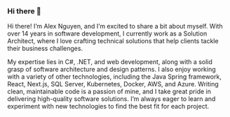 ### Hi there 👋

Hi there! I’m Alex Nguyen, and I’m excited to share a bit about myself. With over 14 years in software development, I currently work as a Solution Architect, where I love crafting technical solutions that help clients tackle their business challenges.

My expertise lies in C#, .NET, and web development, along with a solid grasp of software architecture and design patterns. I also enjoy working with a variety of other technologies, including the Java Spring framework, React, Next.js, SQL Server, Kubernetes, Docker, AWS, and Azure. Writing clean, maintainable code is a passion of mine, and I take great pride in delivering high-quality software solutions. I’m always eager to learn and experiment with new technologies to find the best fit for each project.

<!--
**chuongxl/chuongxl** is a ✨ _special_ ✨ repository because its `README.md` (this file) appears on your GitHub profile.

Here are some ideas to get you started:

- 🔭 I’m currently working on ...
- 🌱 I’m currently learning ...
- 👯 I’m looking to collaborate on ...
- 🤔 I’m looking for help with ...
- 💬 Ask me about ...
- 📫 How to reach me: ...
- 😄 Pronouns: ...
- ⚡ Fun fact: ...
-->
